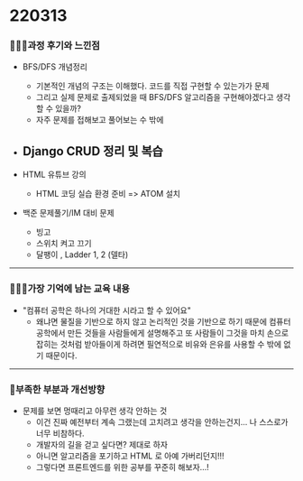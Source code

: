 # 220313

### 👨🏼‍🏫과정 후기와 느낀점

- BFS/DFS 개념정리
  - 기본적인 개념의 구조는 이해했다. 코드를 직접 구현할 수 있는가가 문제
  - 그리고 실제 문제로 출제되었을 때 BFS/DFS 알고리즘을 구현해야겠다고 생각할 수 있을까?
  - 자주 문제를 접해보고 풀어보는 수 밖에

- Django CRUD 정리 및 복습
  - 

- HTML 유튜브 강의
  - HTML 코딩 실습 환경 준비 => ATOM 설치

- 백준 문제풀기/IM 대비 문제
  - 빙고
  - 스위치 켜고 끄기
  - 달팽이 , Ladder 1, 2 (델타)


---

### 💁🏼‍♂️가장 기억에 남는 교육 내용

- "컴퓨터 공학은 하나의 거대한 시라고 할 수 있어요"
  - 왜냐면 물질을 기반으로 하지 않고 논리적인 것을 기반으로 하기 때문에 컴퓨터 공학에서 만든 것들을 사람들에게 설명해주고 또 사람들이 그것을 마치 손으로 잡히는 것처럼 받아들이게 하려면 필연적으로 비유와 은유를 사용할 수 밖에 없기 때문이다.


---

### 💫부족한 부분과 개선방향

- 문제를 보면 멍때리고 아무런 생각 안하는 것
  - 이건 진짜 예전부터 계속 그랬는데 고치려고 생각을 안하는건지... 나 스스로가 너무 비참하다.
  - 개발자의 길을 걷고 싶다면? 제대로 하자
  - 아니면 알고리즘을 포기하고 HTML 로 아예 가버리던지!!!
  - 그렇다면 프론트엔드를 위한 공부를 꾸준히 해보자...!
